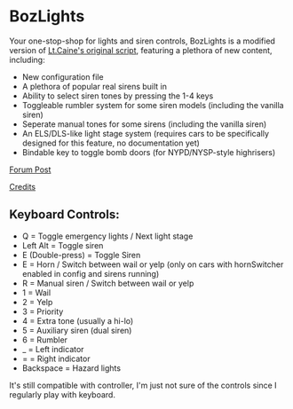 # BozLights
Your one-stop-shop for lights and siren controls, BozLights is a modified version of [Lt.Caine's original script](https://forum.cfx.re/t/release-luxart-vehicle-control/17304), featuring a plethora of new content, including:

- New configuration file
- A plethora of popular real sirens built in
- Ability to select siren tones by pressing the 1-4 keys
- Toggleable rumbler system for some siren models (including the vanilla siren)
- Seperate manual tones for some sirens (including the vanilla siren)
- An ELS/DLS-like light stage system (requires cars to be specifically designed for this feature, no documentation yet)
- Bindable key to toggle bomb doors (for NYPD/NYSP-style highrisers)

[Forum Post](http://forum.policingmp.net/d/7-script-bozlights-an-expanded-and-enhanced-version-of-lux-vehcontrol)

[Credits](https://github.com/OfficerBozza/boz_vehcontrol/blob/main/credits.md)

## Keyboard Controls:

- Q = Toggle emergency lights / Next light stage
- Left Alt = Toggle siren
- E (Double-press) = Toggle Siren
- E = Horn / Switch between wail or yelp (only on cars with hornSwitcher enabled in config and sirens running)
- R = Manual siren / Switch between wail or yelp
- 1 = Wail
- 2 = Yelp
- 3 = Priority
- 4 = Extra tone (usually a hi-lo)
- 5 = Auxiliary siren (dual siren)
- 6 = Rumbler
- _ = Left indicator
- = = Right indicator
- Backspace = Hazard lights

It's still compatible with controller, I'm just not sure of the controls since I regularly play with keyboard.
